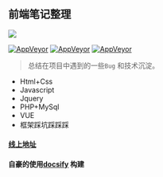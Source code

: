 ## 前端笔记整理

![](<https://img.shields.io/badge/author-xiaohuwei-red.svg?style=for-the-badge&logo=appveyor>)

[![AppVeyor](https://img.shields.io/appveyor/ci/doyoe/css-handbook.svg)](https://ci.appveyor.com/project/doyoe/css-handbook) [![AppVeyor](https://img.shields.io/static/v1.svg?label=lisense&message=Apache-2.0&color=success&?style=flat&logo=appveyor)](https://xiaohuwei.cn)  [![AppVeyor](https://img.shields.io/static/v1.svg?label=link&message=996.icu&color=orange)](https://996.icu/#/zh_CN)

> 总结在项目中遇到的一些`Bug` 和技术沉淀。

- Html+Css
- Javascript
- Jquery
- PHP+MySql
- VUE
- 框架踩坑踩踩踩

#### [线上地址](https://docs.xiaohuwei.cn/) 

#### 自豪的使用[docsify](https://github.com/QingWei-Li/docsify) 构建
